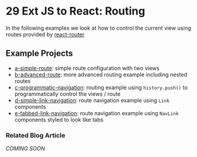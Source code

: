 # 29 Ext JS to React: Routing

In the following examples we look at how to control the current view using routes provided by [react-router](https://www.npmjs.com/package/react-router)

## Example Projects

 - [a-simple-route](./a-simple-route): simple route configuration with two views
 - [b-advanced-route](./b-advanced-route): more advanced routing example including nested routes
 - [c-programmatic-navigation](./c-programmatic-navigation): routing example  using `history.push()` to programmatically control the views / route
 - [d-simple-link-navigation](./d-simple-link-navigation): route navigation example using `Link` components
 - [e-tabbed-link-navigation](./e-tabbed-link-navigation): route navigation example using `NavLink` components styled to look like tabs

### Related Blog Article

*COMING SOON*
